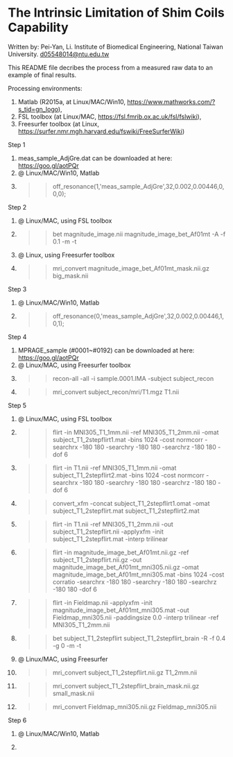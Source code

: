 # The Intrinsic Limitation of Shim Coils Capability

Written by:
Pei-Yan, Li.
Institute of Biomedical Engineering, 
National Taiwan University.
d05548014@ntu.edu.tw

This README file decribes the process from a measured raw data to an example of final results.

Processing environments: 
1. Matlab (R2015a, at Linux/MAC/Win10, https://www.mathworks.com/?s_tid=gn_logo), 
2. FSL toolbox (at Linux/MAC, https://fsl.fmrib.ox.ac.uk/fsl/fslwiki), 
3. Freesurfer toolbox (at Linux, https://surfer.nmr.mgh.harvard.edu/fswiki/FreeSurferWiki)

Step 1
1. meas_sample_AdjGre.dat can be downloaded at here: https://goo.gl/aotPQr
2. @ Linux/MAC/Win10, Matlab
3. >> off_resonance(1,'meas_sample_AdjGre',32,0.002,0.00446,0,0,0); 

Step 2
1. @ Linux/MAC, using FSL toolbox
2. >> bet magnitude_image.nii magnitude_image_bet_Af01mt -A -f 0.1 -m -t
3. @ Linux, using Freesurfer toolbox
4. >> mri_convert magnitude_image_bet_Af01mt_mask.nii.gz big_mask.nii

Step 3
1. @ Linux/MAC/Win10, Matlab
2. >> off_resonance(0,'meas_sample_AdjGre',32,0.002,0.00446,1,0,1);

Step 4
1. MPRAGE_sample (#0001~#0192) can be downloaded at here: https://goo.gl/aotPQr
2. @ Linux/MAC, using Freesurfer toolbox
3. >> recon-all -all -i sample.0001.IMA -subject subject_recon
4. >> mri_convert subject_recon/mri/T1.mgz T1.nii

Step 5
1. @ Linux/MAC, using FSL toolbox
2. >> flirt -in MNI305_T1_1mm.nii -ref MNI305_T1_2mm.nii -omat subject_T1_2stepflirt1.mat -bins 1024 -cost normcorr -searchrx -180 180 -searchry -180 180 -searchrz -180 180 -dof 6
3. >> flirt -in T1.nii -ref MNI305_T1_1mm.nii -omat subject_T1_2stepflirt2.mat -bins 1024 -cost normcorr -searchrx -180 180 -searchry -180 180 -searchrz -180 180 -dof 6
4. >> convert_xfm -concat subject_T1_2stepflirt1.omat -omat subject_T1_2stepflirt.mat subject_T1_2stepflirt2.mat
5. >> flirt -in T1.nii -ref MNI305_T1_2mm.nii -out subject_T1_2stepflirt.nii -applyxfm -init subject_T1_2stepflirt.mat -interp trilinear
6. >> flirt -in magnitude_image_bet_Af01mt.nii.gz -ref subject_T1_2stepflirt.nii.gz -out magnitude_image_bet_Af01mt_mni305.nii.gz -omat magnitude_image_bet_Af01mt_mni305.mat -bins 1024 -cost corratio -searchrx -180 180 -searchry -180 180 -searchrz -180 180 -dof 6
7. >> flirt -in Fieldmap.nii -applyxfm -init magnitude_image_bet_Af01mt_mni305.mat -out Fieldmap_mni305.nii -paddingsize 0.0 -interp trilinear -ref MNI305_T1_2mm.nii
8. >> bet subject_T1_2stepflirt subject_T1_2stepflirt_brain -R -f 0.4 -g 0 -m -t
9. @ Linux/MAC, using Freesurfer
10. >> mri_convert subject_T1_2stepflirt.nii.gz T1_2mm.nii
11. >> mri_convert subject_T1_2stepflirt_brain_mask.nii.gz small_mask.nii
12. >> mri_convert Fieldmap_mni305.nii.gz Fieldmap_mni305.nii


Step 6
1. @ Linux/MAC/Win10, Matlab
2. >> 
